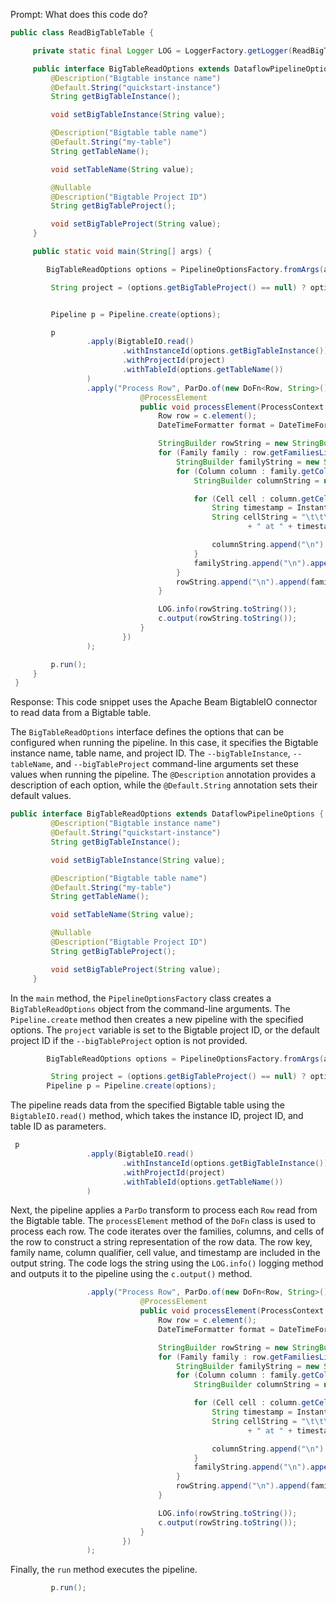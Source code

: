Prompt:
What does this code do?

```java
public class ReadBigTableTable {

     private static final Logger LOG = LoggerFactory.getLogger(ReadBigTableTable.class);

     public interface BigTableReadOptions extends DataflowPipelineOptions {
         @Description("Bigtable instance name")
         @Default.String("quickstart-instance")
         String getBigTableInstance();

         void setBigTableInstance(String value);

         @Description("Bigtable table name")
         @Default.String("my-table")
         String getTableName();

         void setTableName(String value);

         @Nullable
         @Description("Bigtable Project ID")
         String getBigTableProject();

         void setBigTableProject(String value);
     }

     public static void main(String[] args) {

        BigTableReadOptions options = PipelineOptionsFactory.fromArgs(args).withValidation().as(BigTableReadOptions.class);

         String project = (options.getBigTableProject() == null) ? options.getProject() : options.getBigTableProject();


         Pipeline p = Pipeline.create(options);

         p
                 .apply(BigtableIO.read()
                         .withInstanceId(options.getBigTableInstance())
                         .withProjectId(project)
                         .withTableId(options.getTableName())
                 )
                 .apply("Process Row", ParDo.of(new DoFn<Row, String>() {
                             @ProcessElement
                             public void processElement(ProcessContext c) {
                                 Row row = c.element();
                                 DateTimeFormatter format = DateTimeFormat.forPattern("yyyy/MM/dd HH:mm:ss");

                                 StringBuilder rowString = new StringBuilder("BigQuery Row: " + row.getKey().toStringUtf8());
                                 for (Family family : row.getFamiliesList()) {
                                     StringBuilder familyString = new StringBuilder("\t Family: " + family.getName());
                                     for (Column column : family.getColumnsList()) {
                                         StringBuilder columnString = new StringBuilder("\t\t Column: " + column.getQualifier().toStringUtf8());

                                         for (Cell cell : column.getCellsList()) {
                                             String timestamp = Instant.ofEpochMilli(cell.getTimestampMicros() / 1000).toString(format);
                                             String cellString = "\t\t\t Cell: " + cell.getValue().toStringUtf8()
                                                     + " at " + timestamp;

                                             columnString.append("\n").append(cellString);
                                         }
                                         familyString.append("\n").append(columnString);
                                     }
                                     rowString.append("\n").append(familyString);
                                 }

                                 LOG.info(rowString.toString());
                                 c.output(rowString.toString());
                             }
                         })
                 );

         p.run();
     }
 }
```

Response:
This code snippet uses the Apache Beam BigtableIO connector to read data from a Bigtable table.

The `BigTableReadOptions` interface defines the options that can be configured when running the pipeline. In this case, it specifies the Bigtable instance name, table name, and project ID. The `--bigTableInstance`, `--tableName`, and `--bigTableProject` command-line arguments set these values when running the pipeline. The `@Description` annotation provides a description of each option, while the `@Default.String` annotation sets their default values.

```java
public interface BigTableReadOptions extends DataflowPipelineOptions {
         @Description("Bigtable instance name")
         @Default.String("quickstart-instance")
         String getBigTableInstance();

         void setBigTableInstance(String value);

         @Description("Bigtable table name")
         @Default.String("my-table")
         String getTableName();

         void setTableName(String value);

         @Nullable
         @Description("Bigtable Project ID")
         String getBigTableProject();

         void setBigTableProject(String value);
     }
```

In the `main` method, the `PipelineOptionsFactory` class creates a `BigTableReadOptions` object from the command-line arguments. The `Pipeline.create` method then creates a new pipeline with the specified options. The `project` variable is set to the Bigtable project ID, or the default project ID if the `--bigTableProject` option is not provided.

```java
        BigTableReadOptions options = PipelineOptionsFactory.fromArgs(args).withValidation().as(BigTableReadOptions.class);

         String project = (options.getBigTableProject() == null) ? options.getProject() : options.getBigTableProject();
        Pipeline p = Pipeline.create(options);
```

The pipeline reads data from the specified Bigtable table using the `BigtableIO.read()` method, which takes the instance ID, project ID, and table ID as parameters.

```java
 p
                 .apply(BigtableIO.read()
                         .withInstanceId(options.getBigTableInstance())
                         .withProjectId(project)
                         .withTableId(options.getTableName())
                 )
```

Next, the pipeline applies a `ParDo` transform to process each `Row` read from the Bigtable table. The `processElement` method of the `DoFn` class is used to process each row. The code iterates over the families, columns, and cells of the row to construct a string representation of the row data. The row key, family name, column qualifier, cell value, and timestamp are included in the output string. The code logs the string using the `LOG.info()` logging method and outputs it to the pipeline using the `c.output()` method.

```java
                 .apply("Process Row", ParDo.of(new DoFn<Row, String>() {
                             @ProcessElement
                             public void processElement(ProcessContext c) {
                                 Row row = c.element();
                                 DateTimeFormatter format = DateTimeFormat.forPattern("yyyy/MM/dd HH:mm:ss");

                                 StringBuilder rowString = new StringBuilder("BigQuery Row: " + row.getKey().toStringUtf8());
                                 for (Family family : row.getFamiliesList()) {
                                     StringBuilder familyString = new StringBuilder("\t Family: " + family.getName());
                                     for (Column column : family.getColumnsList()) {
                                         StringBuilder columnString = new StringBuilder("\t\t Column: " + column.getQualifier().toStringUtf8());

                                         for (Cell cell : column.getCellsList()) {
                                             String timestamp = Instant.ofEpochMilli(cell.getTimestampMicros() / 1000).toString(format);
                                             String cellString = "\t\t\t Cell: " + cell.getValue().toStringUtf8()
                                                     + " at " + timestamp;

                                             columnString.append("\n").append(cellString);
                                         }
                                         familyString.append("\n").append(columnString);
                                     }
                                     rowString.append("\n").append(familyString);
                                 }

                                 LOG.info(rowString.toString());
                                 c.output(rowString.toString());
                             }
                         })
                 );
```

Finally, the `run` method executes the pipeline.

```java
         p.run();
```
